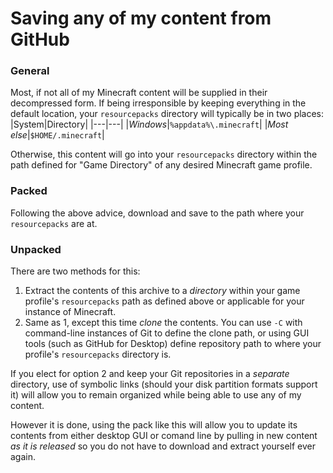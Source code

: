 # Saving any of my content from GitHub  

### General
Most, if not all of my Minecraft content will be supplied in their decompressed form. If being irresponsible by keeping everything in the default location, your `resourcepacks` directory will typically be in two places:  
|System|Directory|
|---|---|
|_Windows_|`%appdata%\.minecraft`|
|_Most else_|`$HOME/.minecraft`|
    
Otherwise, this content will go into your `resourcepacks` directory within the path defined for "Game Directory" of any desired Minecraft game profile.  
  
### Packed
Following the above advice, download and save to the path where your `resourcepacks` are at.  
  
### Unpacked
There are two methods for this:
   1. Extract the contents of this archive to a _directory_ within your game profile's `resourcepacks` path as defined above or applicable for your instance of Minecraft.
   2. Same as 1, except this time _clone_ the contents. You can use `-C` with command-line instances of Git to define the clone path, or using GUI tools (such as GitHub for Desktop) define repository path to where your profile's `resourcepacks` directory is.
  
If you elect for option 2 and keep your Git repositories in a _separate_ directory, use of symbolic links (should your disk partition formats support it) will allow you to remain organized while being able to use any of my content.  
  
However it is done, using the pack like this will allow you to update its contents from either desktop GUI or comand line by pulling in new content _as it is released_ so you do not have to download and extract yourself ever again.
